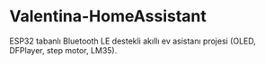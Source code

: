 # Valentina-HomeAssistant
ESP32 tabanlı Bluetooth LE destekli akıllı ev asistanı projesi (OLED, DFPlayer, step motor, LM35).
